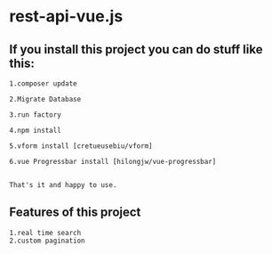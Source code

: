 # rest-api-vue.js

## If you install this project you can do stuff like this:


```
1.composer update

2.Migrate Database

3.run factory

4.npm install

5.vform install [cretueusebiu/vform]

6.vue Progressbar install [hilongjw/vue-progressbar]


That's it and happy to use.

```

## Features of this project
	1.real time search
	2.custom pagination
